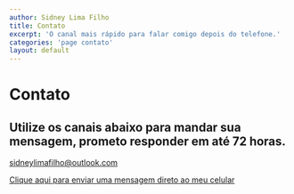```yaml
---
author: Sidney Lima Filho
title: Contato
excerpt: 'O canal mais rápido para falar comigo depois do telefone.'
categories: 'page contato'
layout: default
---
```


# Contato

## Utilize os canais abaixo para mandar sua mensagem, prometo responder em até 72 horas.

<p>
   <a href="sidneylimafilho@outlook.com" target="_blank">sidneylimafilho@outlook.com</a>
</p>
<p>
   <a href="https://docs.google.com/spreadsheet/viewform?formkey=dEtLSzNWdXlnanJMdTN6WmtQb2VnMlE6MQ" target="_blank">Clique aqui para enviar uma mensagem direto ao meu celular</a>
</p>

